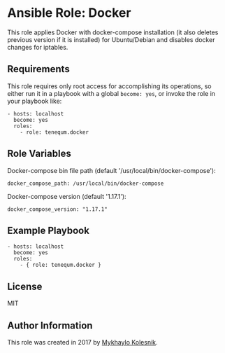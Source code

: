 Ansible Role: Docker
=========
This role applies Docker with docker-compose installation (it also deletes previous version if it is installed) for Ubuntu/Debian and disables docker changes for iptables.

Requirements
------------
This role requires only root access for accomplishing its operations, so either run it in a playbook with a global `become: yes`, or invoke the role in your playbook like:
```
- hosts: localhost
  become: yes
  roles:
    - role: tenequm.docker
```

Role Variables
--------------
Docker-compose bin file path (default '/usr/local/bin/docker-compose'):
```
docker_compose_path: /usr/local/bin/docker-compose
```
Docker-compose version (default '1.17.1'):
```
docker_compose_version: "1.17.1"
```

Example Playbook
----------------
```
- hosts: localhost
  become: yes
  roles:
    - { role: tenequm.docker }
```
License
-------
MIT

Author Information
------------------
This role was created in 2017 by [Mykhaylo Kolesnik](http://github.com/tenequm).
